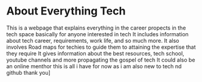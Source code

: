 # About Everything Tech
This is a webpage that explains everything in the career propects in the tech space basically for anyone interested in tech
It includes information about tech career, requirements, work life, and so much more.
It also involves Road maps for techies to guide them to attaining the expertise that they require
It gives information about the best resources, tech school, youtube channels and more propagating the gospel of tech
It could also be an online menthor
this is all i have for now as i am also new to tech nd github 
thank you]
